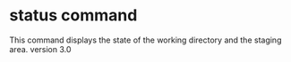 status command
==============

This command displays the state of the working directory and the staging area.
version 3.0